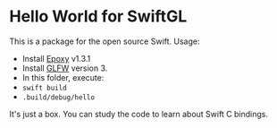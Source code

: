 # Hello World for SwiftGL

This is a package for the open source Swift. Usage:

- Install [Epoxy](https://github.com/anholt/libepoxy) v1.3.1
- Install [GLFW](http://www.glfw.org/) version 3.
- In this folder, execute:
- `swift build`
- `.build/debug/hello`

It's just a box. You can study the code to learn about Swift C bindings.
